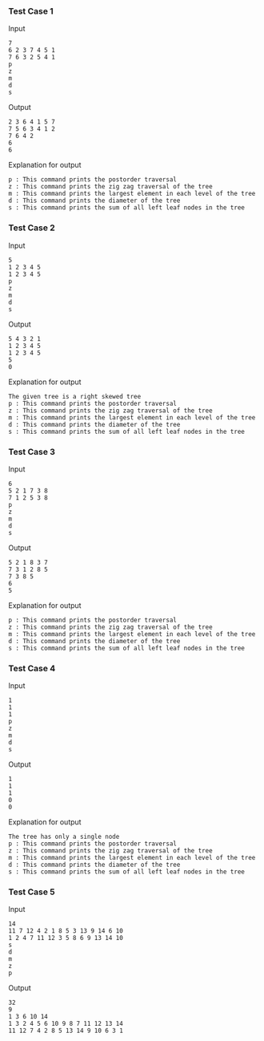 ### Test Case 1

Input

```
7
6 2 3 7 4 5 1
7 6 3 2 5 4 1
p
z
m
d
s
```

Output

```
2 3 6 4 1 5 7
7 5 6 3 4 1 2
7 6 4 2
6
6
```

Explanation for output

```
p : This command prints the postorder traversal
z : This command prints the zig zag traversal of the tree
m : This command prints the largest element in each level of the tree
d : This command prints the diameter of the tree
s : This command prints the sum of all left leaf nodes in the tree
```

### Test Case 2

Input

```
5
1 2 3 4 5
1 2 3 4 5
p
z
m
d
s
```

Output

```
5 4 3 2 1
1 2 3 4 5
1 2 3 4 5
5
0
```

Explanation for output

```
The given tree is a right skewed tree
p : This command prints the postorder traversal
z : This command prints the zig zag traversal of the tree
m : This command prints the largest element in each level of the tree
d : This command prints the diameter of the tree
s : This command prints the sum of all left leaf nodes in the tree
```

### Test Case 3

Input

```
6
5 2 1 7 3 8
7 1 2 5 3 8
p
z
m
d
s
```

Output

```
5 2 1 8 3 7
7 3 1 2 8 5
7 3 8 5
6
5
```

Explanation for output

```
p : This command prints the postorder traversal
z : This command prints the zig zag traversal of the tree
m : This command prints the largest element in each level of the tree
d : This command prints the diameter of the tree
s : This command prints the sum of all left leaf nodes in the tree
```

### Test Case 4

Input

```
1
1
1
p
z
m
d
s
```

Output

```
1
1
1
0
0
```

Explanation for output

```
The tree has only a single node
p : This command prints the postorder traversal
z : This command prints the zig zag traversal of the tree
m : This command prints the largest element in each level of the tree
d : This command prints the diameter of the tree
s : This command prints the sum of all left leaf nodes in the tree
```

### Test Case 5

Input

```
14
11 7 12 4 2 1 8 5 3 13 9 14 6 10
1 2 4 7 11 12 3 5 8 6 9 13 14 10
s
d
m
z
p
```

Output

```
32
9
1 3 6 10 14
1 3 2 4 5 6 10 9 8 7 11 12 13 14
11 12 7 4 2 8 5 13 14 9 10 6 3 1
```
